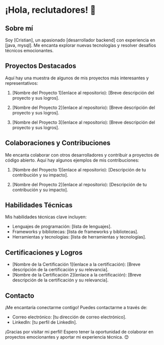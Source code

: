 # ¡Hola, reclutadores! 👋

## Sobre mí
Soy [Cristian], un apasionado [desarrollador backend] con experiencia en [java, mysql]. Me encanta explorar nuevas tecnologías y resolver desafíos técnicos emocionantes.

## Proyectos Destacados
Aquí hay una muestra de algunos de mis proyectos más interesantes y representativos:

1. [Nombre del Proyecto 1](enlace al repositorio): [Breve descripción del proyecto y sus logros].

2. [Nombre del Proyecto 2](enlace al repositorio): [Breve descripción del proyecto y sus logros].

3. [Nombre del Proyecto 3](enlace al repositorio): [Breve descripción del proyecto y sus logros].

## Colaboraciones y Contribuciones
Me encanta colaborar con otros desarrolladores y contribuir a proyectos de código abierto. Aquí hay algunos ejemplos de mis contribuciones:

1. [Nombre del Proyecto 1](enlace al repositorio): [Descripción de tu contribución y su impacto].

2. [Nombre del Proyecto 2](enlace al repositorio): [Descripción de tu contribución y su impacto].

## Habilidades Técnicas
Mis habilidades técnicas clave incluyen:

- Lenguajes de programación: [lista de lenguajes].
- Frameworks y bibliotecas: [lista de frameworks y bibliotecas].
- Herramientas y tecnologías: [lista de herramientas y tecnologías].

## Certificaciones y Logros
- [Nombre de la Certificación 1](enlace a la certificación): [Breve descripción de la certificación y su relevancia].
- [Nombre de la Certificación 2](enlace a la certificación): [Breve descripción de la certificación y su relevancia].

## Contacto
¡Me encantaría conectarme contigo! Puedes contactarme a través de:

- Correo electrónico: [tu dirección de correo electrónico].
- LinkedIn: [tu perfil de LinkedIn].

¡Gracias por visitar mi perfil! Espero tener la oportunidad de colaborar en proyectos emocionantes y aportar mi experiencia técnica. 😊
